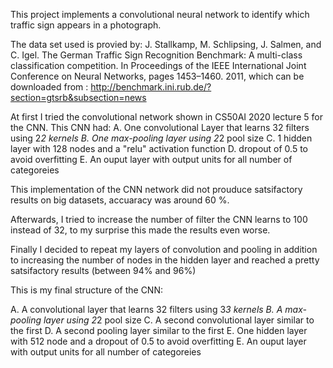 This project implements a convolutional neural network to identify which traffic sign appears in a photograph.

The data set used is provied by:
J. Stallkamp, M. Schlipsing, J. Salmen, and C. Igel. The German Traffic Sign Recognition Benchmark: A multi-class classification competition. In Proceedings of the IEEE International Joint Conference on Neural Networks, pages 1453–1460. 2011,
which can be downloaded from : http://benchmark.ini.rub.de/?section=gtsrb&subsection=news

At first I tried the convolutional network shown in CS50AI 2020 lecture 5 for the CNN. This CNN had:
A. One convolutional Layer that learns 32 filters using 2*2 kernels
B. One max-pooling layer using 2*2 pool size
C. 1 hidden layer with 128 nodes and a "relu" activation function
D. dropout of 0.5 to avoid overfitting 
E. An ouput layer with output units for all number of categoreies

This implementation of the CNN network did not prouduce satsifactory results on big datasets, accuaracy was around 60 %.

Afterwards, I tried to increase the number of filter the CNN learns to 100 instead of 32, to my surprise this made the results even worse. 


Finally I decided to repeat my layers of convolution and pooling in addition to increasing the number of nodes in the hidden layer and reached a pretty satsifactory results (between 94% and 96%)

This is my final structure of the CNN:

A. A convolutional layer  that learns 32 filters using 3*3 kernels
B. A max-pooling layer using 2*2 pool size
C. A second convolutional layer similar to the first
D. A second pooling layer similar to the first
E. One hidden layer with 512 node and a dropout of 0.5 to avoid overfitting
E. An ouput layer with output units for all number of categoreies

